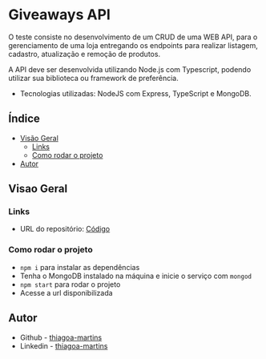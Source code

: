 # Giveaways API

O teste consiste no desenvolvimento de um CRUD de uma WEB API, para o
gerenciamento de uma loja entregando os endpoints para realizar listagem, cadastro,
atualização e remoção de produtos.

A API deve ser desenvolvida utilizando Node.js com Typescript, podendo utilizar sua
biblioteca ou framework de preferência.

- Tecnologias utilizadas: NodeJS com Express, TypeScript e MongoDB.

## Índice

- [Visão Geral](#visao-geral)
  - [Links](#links)
  - [Como rodar o projeto](#como-rodar-o-projeto)
- [Autor](#autor)

## Visao Geral

### Links

- URL do repositório: [Código](https://github.com/thiagoa-martins/giveaways-api)

### Como rodar o projeto

- `npm i` para instalar as dependências
- Tenha o MongoDB instalado na máquina e inicie o serviço com `mongod`
- `npm start` para rodar o projeto
- Acesse a url disponibilizada

## Autor

- Github - [thiagoa-martins](https://github.com/thiagoa-martins)
- Linkedin - [thiagoa-martins](https://www.linkedin.com/in/thiagoa-martins/)
